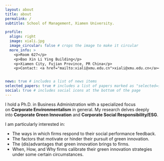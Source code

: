 ```yaml
---
layout: about
title: about
permalink: /
subtitle: School of Management, Xiamen University.

profile:
  align: right
  image: xiali.jpg
  image_circular: false # crops the image to make it circular
  more_info: >
    <p>Room 627</p>
    <p>Bao Xin Li Ying Building</p>
    <p>Xiamen City, Fujian Province, PR China</p>
    <p>Contact: <a href="mailto:xiali@xmu.edu.cn">xiali@xmu.edu.cn</a></p>


news: true # includes a list of news items
selected_papers: true # includes a list of papers marked as "selected={true}"
social: true # includes social icons at the bottom of the page
---
```

I hold a Ph.D. in Business Administration with a specialized focus on **Corporate Environmentalism** in general. My research delves deeply into **Corporate Green Innovation** and **Corporate Social Responsibility/ESG**.

I am particularly interested in:

- The ways in which firms respond to their social performance feedback.
- The factors that motivate or hinder their pursuit of green innovation.
- The (dis)advantages that green innovation brings to firms.
- When, How, and Why firms calibrate their green innovation strategies under some certain circumstances.

